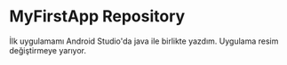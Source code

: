 # MyFirstApp Repository
İlk uygulamamı Android Studio'da java ile birlikte yazdım. 
Uygulama resim değiştirmeye yarıyor.
